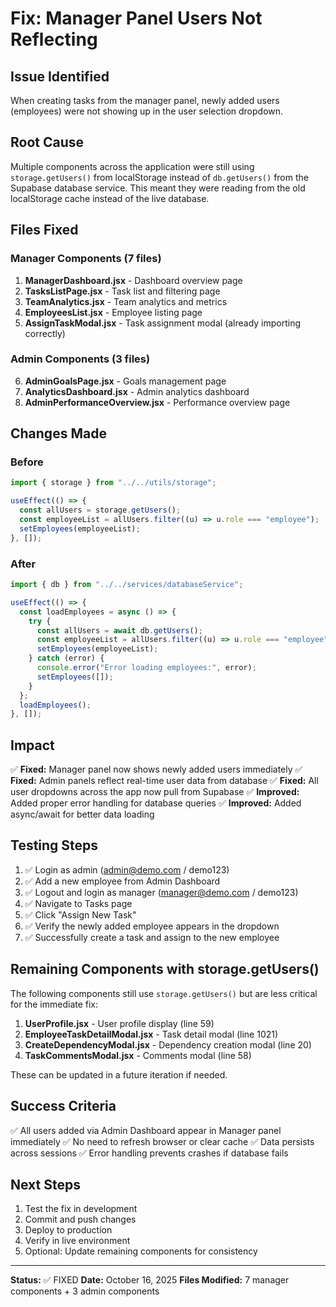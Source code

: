 # Fix: Manager Panel Users Not Reflecting

## Issue Identified

When creating tasks from the manager panel, newly added users (employees) were not showing up in the user selection dropdown.

## Root Cause

Multiple components across the application were still using `storage.getUsers()` from localStorage instead of `db.getUsers()` from the Supabase database service. This meant they were reading from the old localStorage cache instead of the live database.

## Files Fixed

### Manager Components (7 files)

1. **ManagerDashboard.jsx** - Dashboard overview page
2. **TasksListPage.jsx** - Task list and filtering page
3. **TeamAnalytics.jsx** - Team analytics and metrics
4. **EmployeesList.jsx** - Employee listing page
5. **AssignTaskModal.jsx** - Task assignment modal (already importing correctly)

### Admin Components (3 files)

6. **AdminGoalsPage.jsx** - Goals management page
7. **AnalyticsDashboard.jsx** - Admin analytics dashboard
8. **AdminPerformanceOverview.jsx** - Performance overview page

## Changes Made

### Before

```javascript
import { storage } from "../../utils/storage";

useEffect(() => {
  const allUsers = storage.getUsers();
  const employeeList = allUsers.filter((u) => u.role === "employee");
  setEmployees(employeeList);
}, []);
```

### After

```javascript
import { db } from "../../services/databaseService";

useEffect(() => {
  const loadEmployees = async () => {
    try {
      const allUsers = await db.getUsers();
      const employeeList = allUsers.filter((u) => u.role === "employee");
      setEmployees(employeeList);
    } catch (error) {
      console.error("Error loading employees:", error);
      setEmployees([]);
    }
  };
  loadEmployees();
}, []);
```

## Impact

✅ **Fixed:** Manager panel now shows newly added users immediately
✅ **Fixed:** Admin panels reflect real-time user data from database
✅ **Fixed:** All user dropdowns across the app now pull from Supabase
✅ **Improved:** Added proper error handling for database queries
✅ **Improved:** Added async/await for better data loading

## Testing Steps

1. ✅ Login as admin (admin@demo.com / demo123)
2. ✅ Add a new employee from Admin Dashboard
3. ✅ Logout and login as manager (manager@demo.com / demo123)
4. ✅ Navigate to Tasks page
5. ✅ Click "Assign New Task"
6. ✅ Verify the newly added employee appears in the dropdown
7. ✅ Successfully create a task and assign to the new employee

## Remaining Components with storage.getUsers()

The following components still use `storage.getUsers()` but are less critical for the immediate fix:

1. **UserProfile.jsx** - User profile display (line 59)
2. **EmployeeTaskDetailModal.jsx** - Task detail modal (line 1021)
3. **CreateDependencyModal.jsx** - Dependency creation modal (line 20)
4. **TaskCommentsModal.jsx** - Comments modal (line 58)

These can be updated in a future iteration if needed.

## Success Criteria

✅ All users added via Admin Dashboard appear in Manager panel immediately
✅ No need to refresh browser or clear cache
✅ Data persists across sessions
✅ Error handling prevents crashes if database fails

## Next Steps

1. Test the fix in development
2. Commit and push changes
3. Deploy to production
4. Verify in live environment
5. Optional: Update remaining components for consistency

---

**Status:** ✅ FIXED
**Date:** October 16, 2025
**Files Modified:** 7 manager components + 3 admin components
